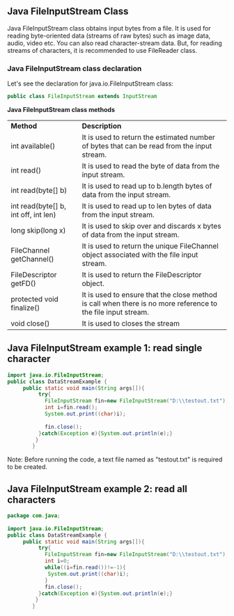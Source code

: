 ## Java FileInputStream Class
Java FileInputStream class obtains input bytes from a file. It is used for reading byte-oriented data (streams of raw bytes) such as image data, audio, video etc. You can also read character-stream data. But, for reading streams of characters, it is recommended to use FileReader class.

### Java FileInputStream class declaration
Let's see the declaration for java.io.FileInputStream class:
```java
public class FileInputStream extends InputStream  
```

<b>Java FileInputStream class methods</b>

<table>
  <tr><td><b>Method</b></td><td><b>Description</b></td></tr>
  <tr><td>int available() </td><td>	It is used to return the estimated number of bytes that can be read from the input stream.</td></tr>
<tr><td>int read()	</td><td>It is used to read the byte of data from the input stream.</td></tr>
<tr><td>int read(byte[] b)	</td><td>It is used to read up to b.length bytes of data from the input stream.</td></tr>
<tr><td>int read(byte[] b, int off, int len)	</td><td>It is used to read up to len bytes of data from the input stream.</td></tr>
<tr><td>long skip(long x)	</td><td>It is used to skip over and discards x bytes of data from the input stream.</td></tr>
<tr><td>FileChannel getChannel()	</td><td>It is used to return the unique FileChannel object associated with the file input stream.</td></tr>
<tr><td>FileDescriptor getFD()	</td><td>It is used to return the FileDescriptor object.</td></tr>
<tr><td>protected void finalize()	</td><td>It is used to ensure that the close method is call when there is no more reference to the file input stream.</td></tr>
<tr><td>void close()	</td><td>It is used to closes the stream</td></tr>
</table>  

## Java FileInputStream example 1: read single character
```java
import java.io.FileInputStream;  
public class DataStreamExample {  
     public static void main(String args[]){    
          try{    
            FileInputStream fin=new FileInputStream("D:\\testout.txt");    
            int i=fin.read();  
            System.out.print((char)i);    
  
            fin.close();    
          }catch(Exception e){System.out.println(e);}    
         }    
        }  
```        
Note: Before running the code, a text file named as "testout.txt" is required to be created.

## Java FileInputStream example 2: read all characters
```java
package com.java;  
  
import java.io.FileInputStream;  
public class DataStreamExample {  
     public static void main(String args[]){    
          try{    
            FileInputStream fin=new FileInputStream("D:\\testout.txt");    
            int i=0;    
            while((i=fin.read())!=-1){    
             System.out.print((char)i);    
            }    
            fin.close();    
          }catch(Exception e){System.out.println(e);}    
         }    
        }  
```
